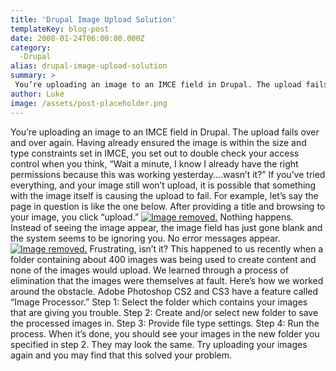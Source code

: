 ```yaml
---
title: 'Drupal Image Upload Solution'
templateKey: blog-post
date: 2008-01-24T06:00:00.000Z
category: 
  -Drupal
alias: drupal-image-upload-solution
summary: > 
 You’re uploading an image to an IMCE field in Drupal. The upload fails over and over again. Having already ensured the image is within the size and type constraints set in IMCE, you set out to double check your access control when you think, "Wait a minute, I know I already have the right permissions because this was working yesterday....wasn’t it?"
author: Luke
image: /assets/post-placeholder.png
---
```


You’re uploading an image to an IMCE field in Drupal. The upload fails over and over again. Having already ensured the image is within the size and type constraints set in IMCE, you set out to double check your access control when you think, “Wait a minute, I know I already have the right permissions because this was working yesterday....wasn’t it?” If you’ve tried everything, and your image still won’t upload, it is possible that something with the image itself is causing the upload to fail. For example, let’s say the page in question is like the one below. After providing a title and browsing to your image, you click “upload.” [![Image removed.](/core/misc/icons/e32700/error.svg "This image has been removed. For security reasons, only images from the local domain are allowed.")](/imce/browse "Add image to imceimage") Nothing happens. Instead of seeing the image appear, the image field has just gone blank and the system seems to be ignoring you. No error messages appear. [![Image removed.](/core/misc/icons/e32700/error.svg "This image has been removed. For security reasons, only images from the local domain are allowed.")](/imce/browse "Add image to imceimage") Frustrating, isn’t it? This happened to us recently when a folder containing about 400 images was being used to create content and none of the images would upload. We learned through a process of elimination that the images were themselves at fault. Here’s how we worked around the obstacle. Adobe Photoshop CS2 and CS3 have a feature called “Image Processor.” Step 1: Select the folder which contains your images that are giving you trouble. Step 2: Create and/or select new folder to save the processed images in. Step 3: Provide file type settings. Step 4: Run the process. When it’s done, you should see your images in the new folder you specified in step 2. They may look the same. Try uploading your images again and you may find that this solved your problem.